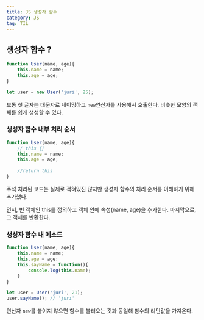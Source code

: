 ```yaml
---
title: JS 생성자 함수
category: JS
tag: TIL
---
```


## 생성자 함수 ?

```js
function User(name, age){
    this.name = name;
    this.age = age;
}

let user = new User('juri', 25);
```

보통 첫 글자는 대문자로 네이밍하고 `new`연산자를 사용해서 호출한다. 비슷한 모양의 객체를 쉽게 생성할 수 있다.

### 생성자 함수 내부 처리 순서

```js
function User(name, age){
    // this {}
    this.name = name;
    this.age = age;
    
    //return this
}
```

주석 처리된 코드는 실제로 적혀있진 않지만 생성자 함수의 처리 순서를 이해하기 위해 추가했다.



먼저, 빈 객체인 this를 정의하고 객체 안에 속성(name, age)을 추가한다. 마지막으로, 그 객체를 반환한다.


### 생성자 함수 내 메소드

```js
function User(name, age){
    this.name = name;
    this.age = age;
    this.sayName = function(){
        console.log(this.name);
    }
}

let user = User('juri', 21);
user.sayName(); // 'juri'
```


연산자 `new`를 붙이지 않으면 함수를 불러오는 것과 동일해 함수의 리턴값을 가져온다.
